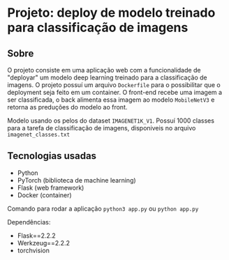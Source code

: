 # Projeto: deploy de modelo treinado para classificação de imagens

## Sobre

O projeto consiste em uma aplicação web com a funcionalidade de "deployar" um modelo deep learning treinado para a classificação de imagens. O projeto possuí um arquivo `Dockerfile` para o possibilitar que o deployment seja feito em um container.
O front-end recebe uma imagem a ser classificada, o back alimenta essa imagem ao modelo `MobileNetV3` e retorna as preduções do modelo ao front.

Modelo usando os pelos do dataset `IMAGENET1K_V1`. Possuí 1000 classes para a tarefa de classificação de imagens, disponiveis no arquivo `imagenet_classes.txt`

## Tecnologias usadas

- Python
- PyTorch (biblioteca de machine learning)
- Flask (web framework)
- Docker (container)

Comando para rodar a aplicação
`python3 app.py` ou `python app.py`

Dependências:
- Flask==2.2.2
- Werkzeug==2.2.2
- torchvision
